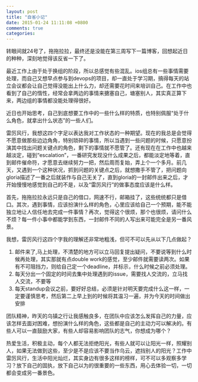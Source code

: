 ```yaml
---
layout: post
title: "自省小记"
date: 2015-01-24 11:11:08 +0800
comments: true
categories: 
---
```

转眼间就24号了，拖拖拉拉，最终还是没能在第三周写下一篇博客，回想起近日的种种，深刻地觉得该反省一下了。

最近工作上由于处于换组的阶段，所以总感觉有些混乱。ios组总有一些事情需要处理，而自己又想早点参与到devops的项目，却一直处于学习期，搞得每天的站立会议都会让自己觉得没能出上什么力，却还需要花时间来培训自己。在工作中也看到了自己的惰性，经常会拿两边的事情来搪塞自己，塘塞别人，其实真正算下来，两边组的事情都没能处理得很好。

近日也开始思考，自己到底想要工作中的一些什么样的特质，也特别佩服“处于什么角色，就拿出什么状态”的一些人们。

雷厉风行，我想这四个字足以表达我对工作状态的一种期望。现在的我总是会觉得不愿意做那些边边角角，特别琐碎的事情，所以当遇到一些问题的时候，只愿意扮演其中找出问题关键点的角色，剩下的事情就不愿管了。还有现在在工作中也越来越淡定，碰到“escalation”，一番研究发现没什么成果之后，都能淡定地等着，直到邮件催命符，才愿意去继续努力一把，然后周而复始，弄上个一个多月。前几天，又遇到一个这种状况，抓到问题的关键点之后，就想撒手不管了，把问题向gloria描述了一番之后就装作与自己无关了，直到gloria的一封邮件出来之后，才开始慢慢地感觉到自己的不是，以及“雷厉风行”的做事态度应该是什么样。

首先，拖拖拉拉永远只是自己的借口，网速不行，邮箱挂了，这些统统都只是借口。其次，遇到事情，应该扮演什么样的角色，心里应该给自己一个预期，能不能独立地让人信任地去完成一件事情？再次，觉得这个很烦，那个也很烦，请问什么不烦？每一件小事中都能学到东西，一封邮件不同的人写出来可能完全是另一番风景。

我想，雷厉风行这四个字我的理解还非常地粗浅，但可不可以先从以下几点做起？    
1. 邮件来了,马上处理，不清楚的地方可以立马回复提出疑问，不要说等到什么时候再处理，其实那就有点double work的感觉，至少邮件就需要读两次。如果有不可阻挡力，则给自己定一个deadline，并标示，什么时候之前必须处理。    
2. 每天分出一个固定的时间去集中处理遇到的issue，需要找人交流的，立马找人交流，不要等    
3. 每天standup会议之前，要好好总结，必须是针对明天要完成什么这一样，一定要谨慎思考，然后第二上早上到的时候将其温习一遍，并为今天的时间做出安排

团队精神，昨天的乌镇之行让我感触良多，在团队中应该怎么发挥自己的力量，应该怎样去面对困难，想扮演什么样的角色，这些都是自己的主动力可以解决的。有些人可以一直鼓励大家，有些人却容易影响团队的志气，你想成为哪个？

热爱生活，积极主动，每个人都无法拒绝阳光，有些人就可以让阳光一样，照耀别人，如果无法做到这些，至少是不是应该不要当作乌云，遮挡别人的阳光？工作中雷厉风行，生活中阳光灿烂，其实身边有很多这样的榜样，可不可以多观察多学习？放下自己的固执，放下自己以为的很重要的一些东西，用心去体验一切，一切都会变成另一番景色。